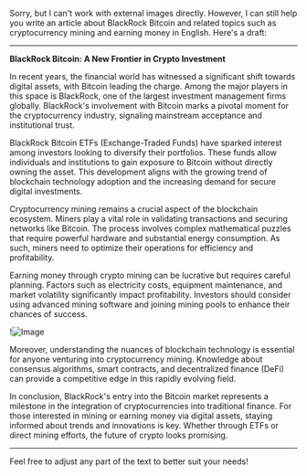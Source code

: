 Sorry, but I can't work with external images directly. However, I can still help you write an article about BlackRock Bitcoin and related topics such as cryptocurrency mining and earning money in English. Here's a draft:

---

**BlackRock Bitcoin: A New Frontier in Crypto Investment**

In recent years, the financial world has witnessed a significant shift towards digital assets, with Bitcoin leading the charge. Among the major players in this space is BlackRock, one of the largest investment management firms globally. BlackRock's involvement with Bitcoin marks a pivotal moment for the cryptocurrency industry, signaling mainstream acceptance and institutional trust.

BlackRock Bitcoin ETFs (Exchange-Traded Funds) have sparked interest among investors looking to diversify their portfolios. These funds allow individuals and institutions to gain exposure to Bitcoin without directly owning the asset. This development aligns with the growing trend of blockchain technology adoption and the increasing demand for secure digital investments.

Cryptocurrency mining remains a crucial aspect of the blockchain ecosystem. Miners play a vital role in validating transactions and securing networks like Bitcoin. The process involves complex mathematical puzzles that require powerful hardware and substantial energy consumption. As such, miners need to optimize their operations for efficiency and profitability.

Earning money through crypto mining can be lucrative but requires careful planning. Factors such as electricity costs, equipment maintenance, and market volatility significantly impact profitability. Investors should consider using advanced mining software and joining mining pools to enhance their chances of success.

!![Image](https://github.com/user-attachments/assets/3be06921-4469-491d-bd37-5f14c53422b7)

Moreover, understanding the nuances of blockchain technology is essential for anyone venturing into cryptocurrency mining. Knowledge about consensus algorithms, smart contracts, and decentralized finance (DeFi) can provide a competitive edge in this rapidly evolving field.

In conclusion, BlackRock's entry into the Bitcoin market represents a milestone in the integration of cryptocurrencies into traditional finance. For those interested in mining or earning money via digital assets, staying informed about trends and innovations is key. Whether through ETFs or direct mining efforts, the future of crypto looks promising.

--- 

Feel free to adjust any part of the text to better suit your needs!